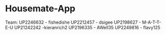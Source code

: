 # Housemate-App
Team:
UP2246632 - fishedishe
UP2212457 - dsigee
UP2198627 - M-A-T-T-E-U
UP21242242 -kieranrich2
UP2196335 - AWell35
UP2249816 - flavy125
